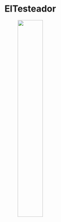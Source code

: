 <div align='center'>

# ElTesteador

<img src='https://user-images.githubusercontent.com/55964635/233765819-394030f4-836b-430d-a4e0-61e15ce4fed8.png' width='40%'>

</div>